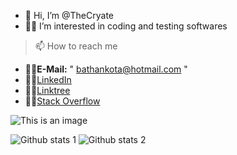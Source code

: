 - 👋 Hi, I’m @TheCryate
- 👨‍💻 I’m interested in coding and testing softwares
> 📫 How to reach me                                                                           
- 🐱‍💻**E-Mail:** " bathankota@hotmail.com "
- 🐱‍💻[LinkedIn](https://linkedin.com/in/cryate)
- 🐱‍💻[Linktree](https://linktr.ee/cryate)
- 🐱‍💻[Stack Overflow](https://stackoverflow.com/users/20669644/cryate)

![This is an image](https://myoctocat.com/assets/images/base-octocat.svg)

![Github stats 1](https://github-readme-stats.vercel.app/api?username=TheCryatez&show_icons=true&theme=gradient) 
![Github stats 2](https://github-readme-stats.vercel.app/api?username=TheCryate&show_icons=true&theme=radical)



